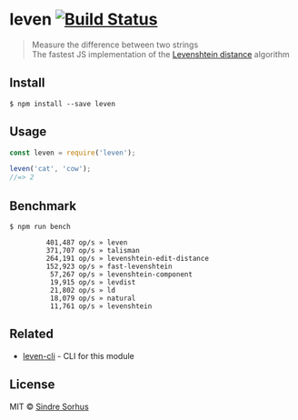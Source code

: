 # leven [![Build Status](https://travis-ci.org/sindresorhus/leven.svg?branch=master)](https://travis-ci.org/sindresorhus/leven)

> Measure the difference between two strings<br>
> The fastest JS implementation of the [Levenshtein distance](http://en.wikipedia.org/wiki/Levenshtein_distance) algorithm


## Install

```
$ npm install --save leven
```


## Usage

```js
const leven = require('leven');

leven('cat', 'cow');
//=> 2
```


## Benchmark

```
$ npm run bench
```

```
         401,487 op/s » leven
         371,707 op/s » talisman
         264,191 op/s » levenshtein-edit-distance
         152,923 op/s » fast-levenshtein
          57,267 op/s » levenshtein-component
          19,915 op/s » levdist
          21,802 op/s » ld
          18,079 op/s » natural
          11,761 op/s » levenshtein
```


## Related

- [leven-cli](https://github.com/sindresorhus/leven-cli) - CLI for this module


## License

MIT © [Sindre Sorhus](https://sindresorhus.com)
